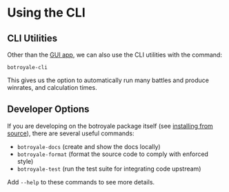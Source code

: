 # Using the CLI


## CLI Utilities
Other than the [GUI app](gui.html), we can also use the CLI utilities with the command:
```noformat
botroyale-cli
```

This gives us the option to automatically run many battles and produce winrates, and calculation times.

## Developer Options
If you are developing on the botroyale package itself (see [installing from source](../install.html#install-from-source)), there are several useful commands:

- `botroyale-docs` (create and show the docs locally)
- `botroyale-format` (format the source code to comply with enforced style)
- `botroyale-test` (run the test suite for integrating code upstream)

Add `--help` to these commands to see more details.
